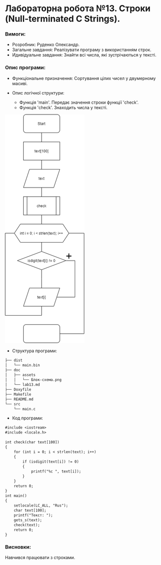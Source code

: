 # Лабораторна робота №13. Строки (Null-terminated C Strings).

### Вимоги:

- Розробник: Руденко Олександр.
- Загальне завдання: Реалізувати програму з використанням строк.
- Идивідуальне завдання: Знайти всі числа, які зустрічаються у тексті.
### Опис програми:

- Функціональне призначення: Сортування цілих чисел у двумерному масиві.

- Опис логічної структури:

  * Функція 'main'. Передає значення строки функції 'check'.
  * Функція 'check'. Знаходить числа у тексті.

 ![block_shema](https://github.com/Rydi4/Laba_C/blob/master/Laba13/doc/assets/Блок-схема.png)
 
- Структура програми:

```
├── dist
│   └── main.bin
├── doc
│   ├── assets
│   │   └── Блок-схема.png
│   └── lab13.md
├── Doxyfile
├── Makefile
├── README.md
└── src
    └── main.c
```

- Код програми:

```
#include <iostream>
#include <locale.h>

int check(char text[100]) 
{
	for (int i = 0; i < strlen(text); i++) 
	{
		if (isdigit(text[i]) != 0)
		{
			printf("%c ", text[i]);
		}
	}
	return 0;
}
int main()
{
	setlocale(LC_ALL, "Rus");
	char text[100];
	printf("Текст: ");
	gets_s(text);
	check(text);
	return 0;
}

```

### Висновки:

Навчився працювати з строками.












